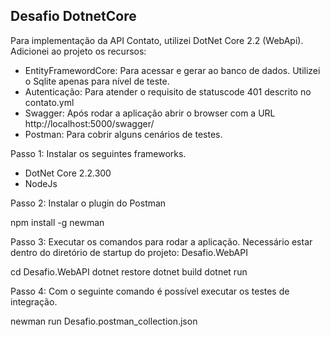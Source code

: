 ## Desafio DotnetCore

Para implementação da API Contato, utilizei DotNet Core 2.2 (WebApi).
Adicionei ao projeto os recursos:

 - EntityFramewordCore: Para acessar e gerar ao banco de dados. Utilizei o Sqlite apenas para nível de teste.
 - Autenticação: Para atender o requisito de statuscode 401 descrito no contato.yml
 - Swagger: Após rodar a aplicação abrir o browser com a URL http://localhost:5000/swagger/
 - Postman: Para cobrir alguns cenários de testes.

Passo 1: Instalar os seguintes frameworks.

- DotNet Core 2.2.300
- NodeJs

Passo 2: Instalar o plugin do Postman

npm install -g newman

Passo 3: Executar os comandos para rodar a aplicação. Necessário estar dentro do diretório de startup do projeto: Desafio.WebAPI

cd Desafio.WebAPI
dotnet restore
dotnet build
dotnet run

Passo 4: Com o seguinte comando é possível executar os testes de integração.

newman run Desafio.postman_collection.json
